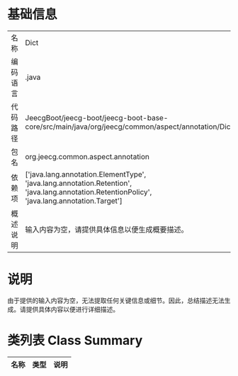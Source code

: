 # 基础信息

|      |      |
|------|------|
| 名称 | Dict |
| 编码语言 | .java |
| 代码路径 | JeecgBoot/jeecg-boot/jeecg-boot-base-core/src/main/java/org/jeecg/common/aspect/annotation/Dict.java |
| 包名 | org.jeecg.common.aspect.annotation |
| 依赖项 | ['java.lang.annotation.ElementType', 'java.lang.annotation.Retention', 'java.lang.annotation.RetentionPolicy', 'java.lang.annotation.Target'] |
| 概述说明 | 输入内容为空，请提供具体信息以便生成概要描述。 |

# 说明

由于提供的输入内容为空，无法提取任何关键信息或细节。因此，总结描述无法生成。请提供具体内容以便进行详细描述。

# 类列表 Class Summary

| 名称   | 类型  | 说明 |
|-------|------|-------------|




